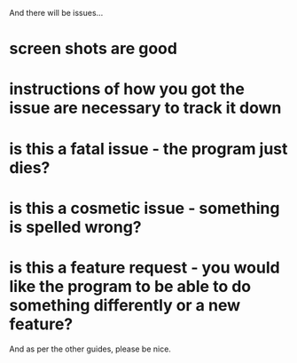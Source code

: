 And there will be issues...

# screen shots are good
# instructions of how you got the issue are necessary to track it down
# is this a fatal issue - the program just dies?
# is this a cosmetic issue - something is spelled wrong?
# is this a feature request - you would like the program to be able to do something differently or a new feature?

And as per the other guides, please be nice. 
